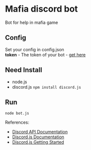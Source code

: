 # Mafia discord bot
Bot for help  in mafia game

## Config
Set your config in config.json  
**token** - The token of your bot - [get here](https://discordapp.com/developers/applications/me)  


## Need Install
* node.js
* discord.js `npm install discord.js`

## Run
```
node bot.js
```

References:  
* [Discord API Documentation](https://discordapp.com/developers/docs/intro)  
* [Discord.js Documentation](https://discord.js.org/#/docs/main/stable/general/welcome)  
* [Discord.js Getting Started](https://anidiots.guide/)
